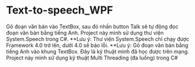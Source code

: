 # Text-to-speech_WPF
Gõ đoạn văn bản vào TextBox, sau đó nhấn button Talk sẽ tự động đọc đoạn văn bản bằng tiếng Anh. 
Project này mình sử dụng thư viện System.Speech trong C#. 
**Lưu ý: Thư viện System.Speech chỉ chạy được Framework 4.0 trở lên, dưới 4.0 sẽ báo lỗi. 
**Lưu ý: Gõ đoạn văn bản bằng tiếng Anh vào khung TextBox. 
Đây là kỹ thuật mình đã học được trên mạng.
Project này mình sử dụng kỹ thuật Multi Threading (đa luồng) trong C#
